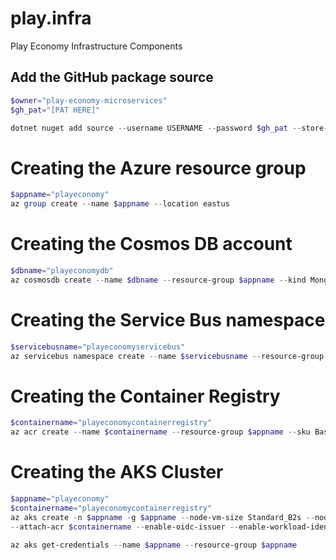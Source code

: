 # play.infra
Play Economy Infrastructure Components

## Add the GitHub package source
```powershell
$owner="play-economy-microservices"
$gh_pat="[PAT HERE]"

dotnet nuget add source --username USERNAME --password $gh_pat --store-password-in-clear-text --name github "https://nuget.pkg.github.com/$owner/index.json"
```

# Creating the Azure resource group
```powershell
$appname="playeconomy"
az group create --name $appname --location eastus
```

# Creating the Cosmos DB account
```powershell
$dbname="playeconomydb"
az cosmosdb create --name $dbname --resource-group $appname --kind MongoDB --enable-free-tier
```
# Creating the Service Bus namespace
```powershell
$servicebusname="playeconomyservicebus"
az servicebus namespace create --name $servicebusname --resource-group $appname --sku Standard
```

# Creating the Container Registry
```powershell
$containername="playeconomycontainerregistry"
az acr create --name $containername --resource-group $appname --sku Basic 
```

# Creating the AKS Cluster
```powershell
$appname="playeconomy"
$containername="playeconomycontainerregistry"
az aks create -n $appname -g $appname --node-vm-size Standard_B2s --node-count 2
--attach-acr $containername --enable-oidc-issuer --enable-workload-identity --generate-ssh-keys

az aks get-credentials --name $appname --resource-group $appname
```
